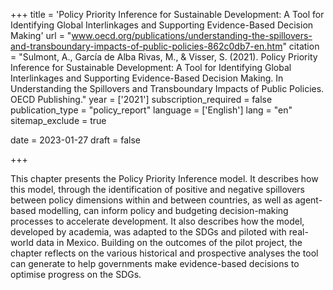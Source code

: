 +++
title = 'Policy Priority Inference for Sustainable Development: A Tool for Identifying Global Interlinkages and Supporting Evidence-Based Decision Making'
url = "www.oecd.org/publications/understanding-the-spillovers-and-transboundary-impacts-of-public-policies-862c0db7-en.htm"
citation = "Sulmont, A., García de Alba Rivas, M., &amp; Visser, S. (2021). Policy Priority Inference for Sustainable Development: A Tool for Identifying Global Interlinkages and Supporting Evidence-Based Decision Making. In Understanding the Spillovers and Transboundary Impacts of Public Policies. OECD Publishing."
year = ['2021']
subscription_required = false
publication_type = "policy_report"
language = ['English']
lang = "en"
sitemap_exclude = true

date = 2023-01-27
draft = false

+++

This chapter presents the Policy Priority Inference model. It describes how this model, through the identification of positive and negative spillovers between policy dimensions within and between countries, as well as agent- based modelling, can inform policy and budgeting decision-making processes to accelerate development. It also describes how the model, developed by academia, was adapted to the SDGs and piloted with real- world data in Mexico. Building on the outcomes of the pilot project, the chapter reflects on the various historical and prospective analyses the tool can generate to help governments make evidence-based decisions to optimise progress on the SDGs.

